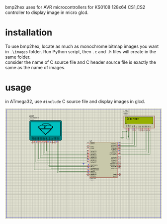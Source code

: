bmp2hex uses for AVR microcontrollers for KS0108 128x64 CS1,CS2 controller to display image in micro glcd.  

# installation

To use bmp2hex, locate as much as monochrome bitmap images you want in `.\images` folder. Run Python script, then `.c` and `.h` files will create in the same folder. <br />
consider the name of C source file and C header source file is exactly the same as the name of images. 

# usage

in ATmega32, use `#include` C source file and display images in glcd. 

![Alt text](screenshot.PNG?raw=true "screenshot")
